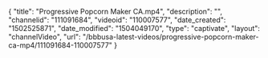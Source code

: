 {
    "title": "Progressive Popcorn Maker CA.mp4",
    "description": "",
    "channelid": "111091684",
    "videoid": "110007577",
    "date_created": "1502525871",
    "date_modified": "1504049170",
    "type": "captivate",
    "layout": "channelVideo",
    "url": "\/bbbusa-latest-videos\/progressive-popcorn-maker-ca-mp4\/111091684-110007577"
}